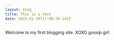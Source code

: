 ```yaml
---
layout: blog
title: This is a test
date: 2023-01-20T17:08:34.142Z
---
```

W﻿elcome to my first blogging site. XOXO gossip girl